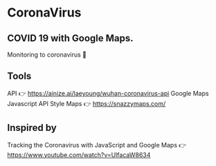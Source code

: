 # CoronaVirus

## COVID 19 with Google Maps.

Monitoring to coronavirus 🦠

## Tools

API 👉 https://ainize.ai/laeyoung/wuhan-coronavirus-api
Google Maps Javascript API
Style Maps 👉 https://snazzymaps.com/

## Inspired by

Tracking the Coronavirus with JavaScript and Google Maps 👉 https://www.youtube.com/watch?v=UlfacaW8634
